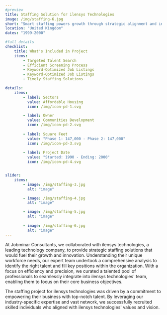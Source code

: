 ```yaml
---
#preview
title: Staffing Solution for ilensys Technologies
image: /img/staffing-6.jpg
short: "Smart staffing powers growth through strategic alignment and innovation."
location: "United Kingdom"
dates: "1999-2000"

#full details
checklist:
    title: What's Included in Project
    items:
        - Targeted Talent Search
        - Efficient Screening Process
        - Keyword-Optimized Job Listings
        - Keyword-Optimized Job Listings
        - Timely Staffing Solutions

details:
    items:
        - label: Sectors
          value: Affordable Housing
          icon: /img/icon-pd-1.svg

        - label: Owner
          value: Communities Development
          icon: /img/icon-pd-2.svg
        
        - label: Square Feet
          value: "Phase 1: 147,000 - Phase 2: 147,000"
          icon: /img/icon-pd-3.svg
        
        - label: Project Date
          value: "Started: 1990 - Ending: 2000"
          icon: /img/icon-pd-4.svg


slider: 
    items:
        - image: /img/staffing-3.jpg
          alt: "image"

        - image: /img/staffing-4.jpg
          alt: "image"

        - image: /img/staffing-5.jpg
          alt: "image"
        
        - image: /img/staffing-6.jpg
          alt: "image"
---
```


At Jobminar Consultants, we collaborated with ilensys technologies, a leading technology company, to provide strategic staffing solutions that would fuel their growth and innovation. Understanding their unique workforce needs, our expert team undertook a comprehensive analysis to identify the right talent and fill key positions within the organization. With a focus on efficiency and precision, we curated a talented pool of professionals to seamlessly integrate into ilensys technologies' team, enabling them to focus on their core business objectives.

The staffing project for ilensys technologies was driven by a commitment to empowering their business with top-notch talent. By leveraging our industry-specific expertise and vast network, we successfully recruited skilled individuals who aligned with ilensys technologies' values and vision.
